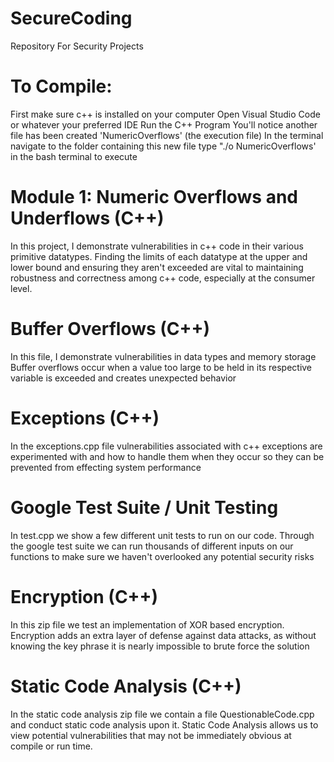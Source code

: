 # SecureCoding
Repository For Security Projects

# To Compile:

First make sure c++ is installed on your computer
Open Visual Studio Code or whatever your preferred IDE
Run the C++ Program
You'll notice another file has been created 'NumericOverflows' (the execution file)
In the terminal navigate to the folder containing this new file
type "./o NumericOverflows' in the bash terminal to execute

# Module 1: Numeric Overflows and Underflows (C++)

In this project, I demonstrate vulnerabilities in c++ code in their various primitive datatypes. 
Finding the limits of each datatype at the upper and lower bound and ensuring they aren't exceeded 
are vital to maintaining robustness and correctness among c++ code, especially at the consumer level.

# Buffer Overflows (C++)

In this file, I demonstrate vulnerabilities in data types and memory storage
Buffer overflows occur when a value too large to be held in its respective variable is exceeded and creates unexpected behavior

# Exceptions (C++)

In the exceptions.cpp file vulnerabilities associated with c++ exceptions are experimented with and how to handle them when they occur so they can be prevented from effecting system performance

# Google Test Suite / Unit Testing

In test.cpp we show a few different unit tests to run on our code. Through the google test suite we can run thousands of different inputs on our functions to make sure we haven't overlooked any potential security risks

# Encryption (C++)

In this zip file we test an implementation of XOR based encryption.
Encryption adds an extra layer of defense against data attacks, as without knowing the key phrase it is nearly impossible to brute force the solution

# Static Code Analysis (C++)

In the static code analysis zip file we contain a file QuestionableCode.cpp and conduct static code analysis upon it. Static Code Analysis allows us to view potential vulnerabilities that may not be immediately obvious at compile or run time.

